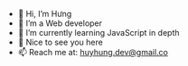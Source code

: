 - 👋 Hi, I’m Hưng
- 👀 I’m a Web developer
- 🌱 I’m currently learning JavaScript in depth
- 💞️ Nice to see you here
- 📫 Reach me at: huyhung.dev@gmail.co

<!---
thebugisreal/thebugisreal is a ✨ special ✨ repository because its `README.md` (this file) appears on your GitHub profile.
You can click the Preview link to take a look at your changes.
--->
